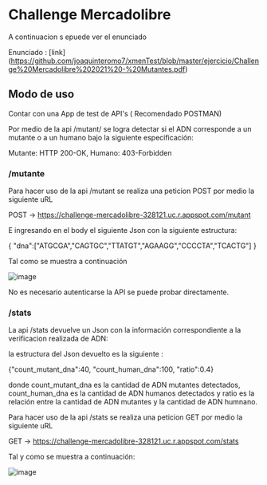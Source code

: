 # Challenge Mercadolibre

A continuacion s epuede ver el enunciado

Enunciado :
[link] (https://github.com/joaquinteromo7/xmenTest/blob/master/ejercicio/Challenge%20Mercadolibre%202021%20-%20Mutantes.pdf)

## Modo de uso

Contar con una App de test de API's ( Recomendado POSTMAN)

Por medio de la api /mutant/ se logra detectar si el ADN corresponde a un mutante o a un humano bajo la siguiente especificación:

Mutante: HTTP 200-OK, Humano: 403-Forbidden

### /mutante

Para hacer uso de la api /mutant se realiza una peticion POST por medio la siguiente uRL

POST → https://challenge-mercadolibre-328121.uc.r.appspot.com/mutant

E ingresando en el body el siguiente Json con la siguiente estructura:

{
"dna":["ATGCGA","CAGTGC","TTATGT","AGAAGG","CCCCTA","TCACTG"]
}

Tal como se muestra a continuación 

![image](https://user-images.githubusercontent.com/91921828/136114343-0adf32b9-5256-49ca-8465-034ee93c093a.png)

No es necesario autenticarse la API se puede probar directamente.

### /stats

La api /stats devuelve un Json con la información correspondiente a la verificacion realizada de ADN:

la estructura del Json devuelto es la siguiente : 

 {"count_mutant_dna":40, "count_human_dna":100, "ratio":0.4}
 
 donde count_mutant_dna es la cantidad de ADN mutantes detectados, count_human_dna es la cantidad de ADN humanos detectados y ratio es la relación entre la cantidad de ADN mutantes y la cantidad de ADN humnano.
 
Para hacer uso de la api /stats se realiza una peticion GET por medio la siguiente uRL

GET → https://challenge-mercadolibre-328121.uc.r.appspot.com/stats

Tal y como se muestra a continuación:

![image](https://user-images.githubusercontent.com/91921828/136115645-b52b56f4-5851-44d9-82d6-453a7ac81c39.png)


